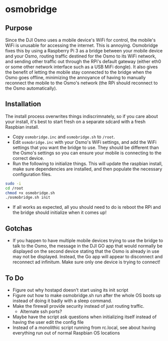 # osmobridge

## Purpose
Since the DJI Osmo uses a mobile device's WiFi for control, the mobile's WiFi is unusable for accessing the internet. This is annoying. Osmobridge fixes this by using a Raspberry Pi 3 as a bridge between your mobile device and your Osmo, routing traffic destined for the Osmo to its WiFi network, and sending other traffic out through the RPi's default gateway (either eth0 or some other network interface such as a USB MiFi dongle). It also gives the benefit of letting the mobile stay connected to the bridge when the Osmo goes offline, minimizing the annoyance of having to manually reconnect the mobile to the Osmo's network (the RPi should reconnect to the Osmo automatically).

## Installation
The install process overwrites things indiscrimnately, so if you care about your install, it's best to start fresh on a separate sdcard with a fresh Raspbian install.

* Copy `osmobridge.inc` and `osmobridge.sh` to `/root`.
* Edit `osmobridge.inc` with your Osmo's WiFi settings, and add the WiFi settings that you want the bridge to use. They should be different than the Osmo's settings so you can ensure your mobile is connecting to the correct device.
* Run the following to initialize things. This will update the raspbian install, make sure dependencies are installed, and then populate the necessary configuration files.
```bash
sudo -i
cd /root
chmod +x osmobridge.sh
./osmobridge.sh init
```
* If all works as expected, all you should need to do is reboot the RPi and the bridge should initialize when it comes up!


## Gotchas
* If you happen to have multiple mobile devices trying to use the bridge to talk to the Osmo, the message in the DJI GO app that would normally be displayed on the second device stating that the Osmo is already in use may not be displayed. Instead, the Go app will appear to disconnect and reconnect ad infinitum. Make sure only one device is trying to connect!


## To Do
* Figure out why hostapd doesn't start using its init script
* Figure out how to make osmobridge.sh run after the whole OS boots up instead of doing it badly with a sleep command.
* Make the firewall provide security instead of just routing traffic.
  * Alternate ssh ports?
* Maybe have the script ask questions when initializing itself instead of having the user edit the config file
* Instead of a monolithic script running from rc.local, see about having everything run out of normal Raspbian OS locations
